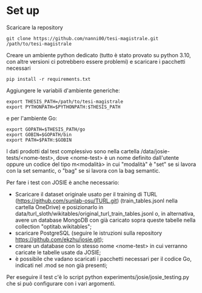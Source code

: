 # Set up

Scaricare la repository
```
git clone https://github.com/nanni00/tesi-magistrale.git /path/to/tesi-magistrale
```

Creare un ambiente python dedicato (tutto è stato provato su python 3.10, con altre versioni ci potrebbero essere problemi) e scaricare i pacchetti necessari
```
pip install -r requirements.txt
```

Aggiungere le variabili d'ambiente generiche:
```
export THESIS_PATH=/path/to/tesi-magistrale
export PYTHONPATH=$PYTHONPATH:$THESIS_PATH
```

e per l'ambiente Go:
```
export GOPATH=$THESIS_PATH/go
export GOBIN=$GOPATH/bin
export PATH=$PATH:$GOBIN
```

I dati prodotti dal test complessivo sono nella cartella /data/josie-tests/\<nome-test\>, dove \<nome-test\> è un nome definito dall'utente oppure un codice del tipo m\<modalità\> in cui "modalità" è "set" se si lavora con la set semantic, o "bag" se si lavora con la bag semantic.

Per fare i test con JOSIE è anche necessario:
- Scaricare il dataset originale usato per il training di TURL (https://github.com/sunlab-osu/TURL.git) (train_tables.jsonl nella cartella OneDrive) e posizionarlo in data/turl_sloth/wikitables/original_turl_train_tables.jsonl o, in alternativa, avere un database MongoDB con già caricato sopra queste tabelle nella collection "optitab.wikitables";
- scaricare PostgreSQL (seguire le istruzioni sulla repository https://github.com/ekzhu/josie.git);
- creare un database con lo stesso nome \<nome-test\> in cui verranno caricate le tabelle usate da JOSIE;
- è possibile che vadano scaricati i pacchetti necessari per il codice Go, indicati nel .mod se non già presenti;

Per eseguire il test c'è lo script python experiments/josie/josie_testing.py che si può configurare con i vari argomenti.
